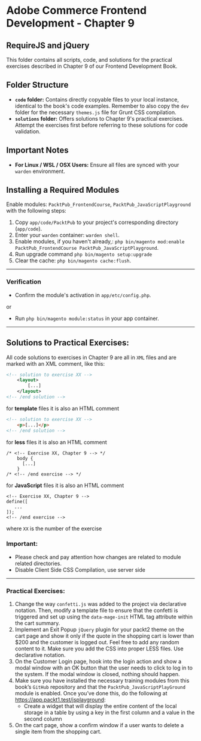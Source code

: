 # Adobe Commerce Frontend Development - Chapter 9
RequireJS and jQuery
---
This folder contains all scripts, code, and solutions for the practical exercises described in Chapter 9 of our Frontend Development Book.

## Folder Structure
- **`code` folder:** Contains directly copyable files to your local instance, identical to the book's code examples. Remember to also copy the `dev` folder for the necessary `themes.js` file for Grunt CSS compilation.
- **`solutions` folder:** Offers solutions to Chapter 9's practical exercises. Attempt the exercises first before referring to these solutions for code validation.

## Important Notes
- **For Linux / WSL / OSX Users:** Ensure all files are synced with your `warden` environment.

## Installing a Required Modules

Enable modules: `PacktPub_FrontendCourse`, `PacktPub_JavaScriptPlayground` with the following steps:
1. Copy `app/code/PacktPub` to your project's corresponding directory (`app/code`).
2. Enter your `warden` container: `warden shell`.
3. Enable modules, if you haven't already,: `php bin/magento mod:enable PacktPub_FrontendCourse PacktPub_JavaScriptPlayground`.
4. Run upgrade command `php bin/magento setup:upgrade`
5. Clear the cache: `php bin/magento cache:flush`.
---

### Verification
- Confirm the module's activation in `app/etc/config.php`.

or
- Run `php bin/magento module:status` in your app container.

---
## Solutions to Practical Exercises:

All code solutions to exercises in Chapter 9 are all in `XML` files and are marked with an XML comment, like this:
```xml
<!-- solution to exercise XX -->
    <layout>
        [...]
    </layout>
<!-- /end solution -->
```

for **template** files it is also an HTML comment
```html
<!-- solution to exercise XX -->
    <p>[...]</p>
<!-- /end solution -->
```

for **less** files it is also an HTML comment
```less
/* <!-- Exercise XX, Chapter 9 --> */
    body {
      [...]
    }
/* <!-- /end exercise --> */
```

for **JavaScript** files it is also an HTML comment
```less
<!-- Exercise XX, Chapter 9 -->
define([
   ...
]);
<!-- /end exercise -->
```

where `XX` is the number of the exercise

### Important:
* Please check and pay attention how changes are related to module related directories.
* Disable Client Side CSS Compilation, use server side

---
###  Practical Exercises:
1. Change the way `confetti.js` was added to the project via declarative notation. Then, modify
a template file to ensure that the confetti is triggered and set up using the `data-mage-init`
HTML tag attribute within the cart summary.
2. Implement an Exit Popup `jQuery` plugin for your packt2 theme on the cart page and show it
   only if the quote in the shopping cart is lower than $200 and the customer is logged out. Feel
   free to add any random content to it. Make sure you add the CSS into proper LESS files. Use
   declarative notation.
3. On the Customer Login page, hook into the login action and show a modal window with an
   OK button that the user needs to click to log in to the system. If the modal window is closed,
   nothing should happen.
4. Make sure you have installed the necessary training modules from this book’s `GitHub` repository
   and that the `PacktPub_JavaScriptPlayGround` module is enabled. Once you’ve done
   this, do the following at https://app.packt1.test/jsplayground:
   * Create a widget that will display the entire content of the local storage in a table by using a
      key in the first column and a value in the second column
5. On the cart page, show a confirm window if a user wants to delete a single item from the
   shopping cart.
